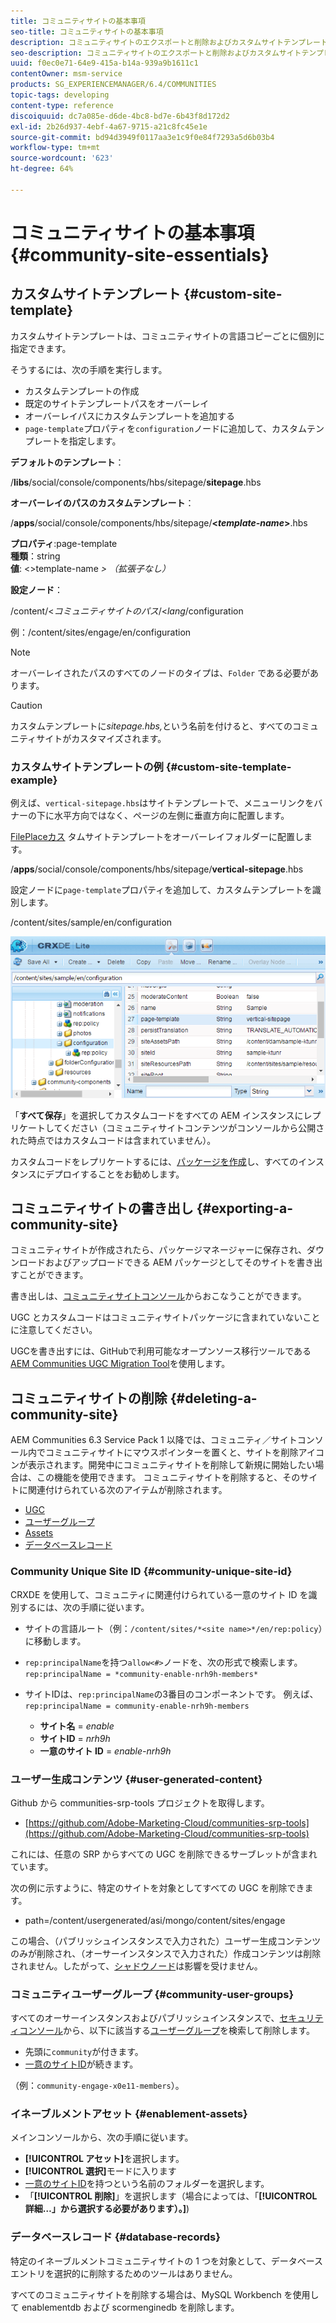 ```yaml
---
title: コミュニティサイトの基本事項
seo-title: コミュニティサイトの基本事項
description: コミュニティサイトのエクスポートと削除およびカスタムサイトテンプレートの作成
seo-description: コミュニティサイトのエクスポートと削除およびカスタムサイトテンプレートの作成
uuid: f0ec0e71-64e9-415a-b14a-939a9b1611c1
contentOwner: msm-service
products: SG_EXPERIENCEMANAGER/6.4/COMMUNITIES
topic-tags: developing
content-type: reference
discoiquuid: dc7a085e-d6de-4bc8-bd7e-6b43f8d172d2
exl-id: 2b26d937-4ebf-4a67-9715-a21c8fc45e1e
source-git-commit: bd94d3949f0117aa3e1c9f0e84f7293a5d6b03b4
workflow-type: tm+mt
source-wordcount: '623'
ht-degree: 64%

---
```


# コミュニティサイトの基本事項  {#community-site-essentials}

## カスタムサイトテンプレート {#custom-site-template}

カスタムサイトテンプレートは、コミュニティサイトの言語コピーごとに個別に指定できます。

そうするには、次の手順を実行します。

* カスタムテンプレートの作成
* 既定のサイトテンプレートパスをオーバーレイ
* オーバーレイパスにカスタムテンプレートを追加する
* `page-template`プロパティを`configuration`ノードに追加して、カスタムテンプレートを指定します。

**デフォルトのテンプレート**：

/**libs**/social/console/components/hbs/sitepage/**sitepage**.hbs

**オーバーレイのパスのカスタムテンプレート**：

/**apps**/social/console/components/hbs/sitepage/**&lt;*template-name*>**.hbs

**プロパティ**:page-template\
**種類**：string\
**値**: &lt;>template-name *> （拡張子なし）*

**設定ノード**：

/content/&lt;*コミュニティサイトのパス*/&lt;*lang*/configuration

例：/content/sites/engage/en/configuration

>[!NOTE]
>
>オーバーレイされたパスのすべてのノードのタイプは、`Folder` である必要があります。

>[!CAUTION]
>
>カスタムテンプレートに&#x200B;*sitepage.hbs,*&#x200B;という名前を付けると、すべてのコミュニティサイトがカスタマイズされます。

### カスタムサイトテンプレートの例 {#custom-site-template-example}

例えば、`vertical-sitepage.hbs`はサイトテンプレートで、メニューリンクをバナーの下に水平方向ではなく、ページの左側に垂直方向に配置します。

[FilePlaceカス](assets/vertical-sitepage.hbs)
タムサイトテンプレートをオーバーレイフォルダーに配置します。

/**apps**/social/console/components/hbs/sitepage/**vertical-sitepage**.hbs

設定ノードに`page-template`プロパティを追加して、カスタムテンプレートを識別します。

/content/sites/sample/en/configuration

![chlimage_1-80](assets/chlimage_1-80.png)

「**すべて保存**」を選択してカスタムコードをすべての AEM インスタンスにレプリケートしてください（コミュニティサイトコンテンツがコンソールから公開された時点ではカスタムコードは含まれていません）。

カスタムコードをレプリケートするには、[パッケージを作成](../../help/sites-administering/package-manager.md#creating-a-new-package)し、すべてのインスタンスにデプロイすることをお勧めします。

## コミュニティサイトの書き出し  {#exporting-a-community-site}

コミュニティサイトが作成されたら、パッケージマネージャーに保存され、ダウンロードおよびアップロードできる AEM パッケージとしてそのサイトを書き出すことができます。

書き出しは、[コミュニティサイトコンソール](sites-console.md#exporting-the-site)からおこなうことができます。

UGC とカスタムコードはコミュニティサイトパッケージに含まれていないことに注意してください。

UGCを書き出すには、GitHubで利用可能なオープンソース移行ツールである[AEM Communities UGC Migration Tool](https://github.com/Adobe-Marketing-Cloud/communities-ugc-migration)を使用します。

## コミュニティサイトの削除 {#deleting-a-community-site}

AEM Communities 6.3 Service Pack 1 以降では、コミュニティ／サイトコンソール内でコミュニティサイトにマウスポインターを置くと、サイトを削除アイコンが表示されます。開発中にコミュニティサイトを削除して新規に開始したい場合は、この機能を使用できます。 コミュニティサイトを削除すると、そのサイトに関連付けられている次のアイテムが削除されます。

* [UGC](#user-generated-content)
* [ユーザーグループ](#community-user-groups)
* [Assets](#enablement-assets)
* [データベースレコード](#database-records)

### Community Unique Site ID {#community-unique-site-id}

CRXDE を使用して、コミュニティに関連付けられている一意のサイト ID を識別するには、次の手順に従います。

* サイトの言語ルート（例：`/content/sites/*<site name>*/en/rep:policy`）に移動します。

* `rep:principalName`を持つ`allow<#>`ノードを、次の形式で検索します。 `rep:principalName = *community-enable-nrh9h-members*`

* サイトIDは、`rep:principalName`の3番目のコンポーネントです。
例えば、 
`rep:principalName = community-enable-nrh9h-members`

   * **サイト名** = *enable*
   * **サイトID**  =  *nrh9h*
   * **一意のサイト ID** = *enable-nrh9h*

### ユーザー生成コンテンツ {#user-generated-content}

Github から communities-srp-tools プロジェクトを取得します。

* [https://github.com/Adobe-Marketing-Cloud/communities-srp-tools](https://github.com/Adobe-Marketing-Cloud/communities-srp-tools)

これには、任意の SRP からすべての UGC を削除できるサーブレットが含まれています。

次の例に示すように、特定のサイトを対象としてすべての UGC を削除できます。

* path=/content/usergenerated/asi/mongo/content/sites/engage

この場合、（パブリッシュインスタンスで入力された）ユーザー生成コンテンツのみが削除され、（オーサーインスタンスで入力された）作成コンテンツは削除されません。したがって、[シャドウノード](srp.md#shadownodes)は影響を受けません。

### コミュニティユーザーグループ {#community-user-groups}

すべてのオーサーインスタンスおよびパブリッシュインスタンスで、[セキュリティコンソール](../../help/sites-administering/security.md)から、以下に該当する[ユーザーグループ](users.md)を検索して削除します。

* 先頭に`community`が付きます。
* [一意のサイトID](#community-unique-site-id)が続きます。

（例：`community-engage-x0e11-members`）。

### イネーブルメントアセット {#enablement-assets}

メインコンソールから、次の手順に従います。

* **[!UICONTROL アセット]**&#x200B;を選択します。
* **[!UICONTROL 選択]**&#x200B;モードに入ります
* [一意のサイトID](#community-unique-site-id)を持つという名前のフォルダーを選択します。
* 「**[!UICONTROL 削除]**」を選択します（場合によっては、「**[!UICONTROL 詳細…」から選択する必要があります）。]**)

### データベースレコード {#database-records}

特定のイネーブルメントコミュニティサイトの 1 つを対象として、データベースエントリを選択的に削除するためのツールはありません。

すべてのコミュニティサイトを削除する場合は、MySQL Workbench を使用して enablementdb および scormenginedb を削除します。
